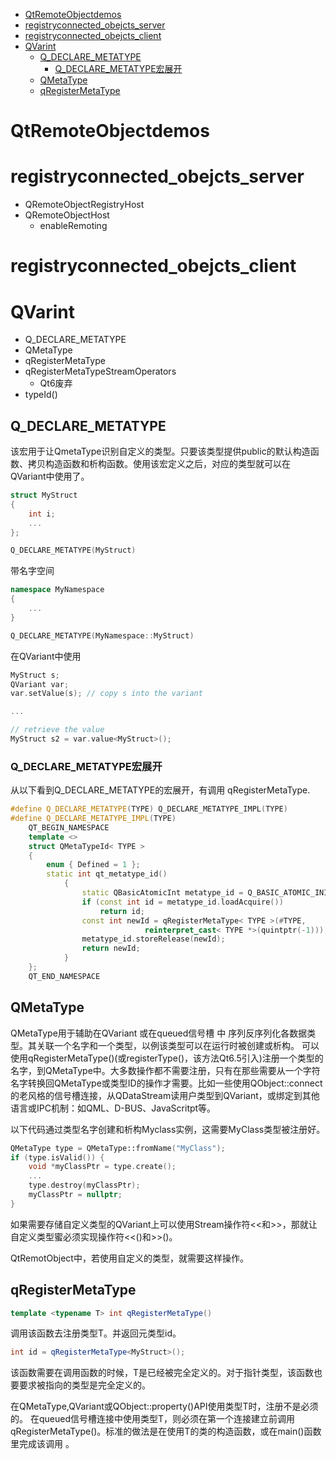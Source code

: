 - [QtRemoteObjectdemos](#qtremoteobjectdemos)
- [registryconnected\_obejcts\_server](#registryconnected_obejcts_server)
- [registryconnected\_obejcts\_client](#registryconnected_obejcts_client)
- [QVarint](#qvarint)
  - [Q\_DECLARE\_METATYPE](#q_declare_metatype)
    - [Q\_DECLARE\_METATYPE宏展开](#q_declare_metatype宏展开)
  - [QMetaType](#qmetatype)
  - [qRegisterMetaType](#qregistermetatype)

# QtRemoteObjectdemos
# registryconnected_obejcts_server

- QRemoteObjectRegistryHost
- QRemoteObjectHost
  - enableRemoting
# registryconnected_obejcts_client

# QVarint

- Q_DECLARE_METATYPE
- QMetaType
- qRegisterMetaType
- qRegisterMetaTypeStreamOperators
  - Qt6废弃
- typeId()
  
## Q_DECLARE_METATYPE
该宏用于让QmetaType识别自定义的类型。只要该类型提供public的默认构造函数、拷贝构造函数和析构函数。使用该宏定义之后，对应的类型就可以在QVariant中使用了。

```C++
struct MyStruct
{
    int i;
    ...
};

Q_DECLARE_METATYPE(MyStruct)
```

带名字空间
```C++
namespace MyNamespace
{
    ...
}

Q_DECLARE_METATYPE(MyNamespace::MyStruct)
```
在QVariant中使用
```C++
MyStruct s;
QVariant var;
var.setValue(s); // copy s into the variant

...

// retrieve the value
MyStruct s2 = var.value<MyStruct>();
```

### Q_DECLARE_METATYPE宏展开
从以下看到Q_DECLARE_METATYPE的宏展开，有调用 qRegisterMetaType.
```C++
#define Q_DECLARE_METATYPE(TYPE) Q_DECLARE_METATYPE_IMPL(TYPE)
#define Q_DECLARE_METATYPE_IMPL(TYPE)                                   \
    QT_BEGIN_NAMESPACE                                                  \
    template <>                                                         \
    struct QMetaTypeId< TYPE >                                          \
    {                                                                   \
        enum { Defined = 1 };                                           \
        static int qt_metatype_id()                                     \
            {                                                           \
                static QBasicAtomicInt metatype_id = Q_BASIC_ATOMIC_INITIALIZER(0); \
                if (const int id = metatype_id.loadAcquire())           \
                    return id;                                          \
                const int newId = qRegisterMetaType< TYPE >(#TYPE,      \
                              reinterpret_cast< TYPE *>(quintptr(-1))); \
                metatype_id.storeRelease(newId);                        \
                return newId;                                           \
            }                                                           \
    };                                                                  \
    QT_END_NAMESPACE
```

## QMetaType
QMetaType用于辅助在QVariant  或在queued信号槽 中 序列反序列化各数据类型。其关联一个名字和一个类型，以例该类型可以在运行时被创建或析构。
可以使用qRegisterMetaType()(或registerType()，该方法Qt6.5引入)注册一个类型的名字，到QMetaType中。大多数操作都不需要注册，只有在那些需要从一个字符名字转换回QMetaType或类型ID的操作才需要。比如一些使用QObject::connect的老风格的信号槽连接，从QDataStream读用户类型到QVariant，或绑定到其他语言或IPC机制：如QML、D-BUS、JavaScritpt等。

以下代码通过类型名字创建和析构Myclass实例，这需要MyClass类型被注册好。

```C++
QMetaType type = QMetaType::fromName("MyClass");
if (type.isValid()) {
    void *myClassPtr = type.create();
    ...
    type.destroy(myClassPtr);
    myClassPtr = nullptr;
}
```
如果需要存储自定义类型的QVariant上可以使用Stream操作符<<和>>，那就让自定义类型蜜必须实现操作符<<()和>>()。

QtRemotObject中，若使用自定义的类型，就需要这样操作。
## qRegisterMetaType
```C++
template <typename T> int qRegisterMetaType()
```
调用该函数去注册类型T。并返回元类型id。
```C++
int id = qRegisterMetaType<MyStruct>();
```
该函数需要在调用函数的时候，T是已经被完全定义的。对于指针类型，该函数也要要求被指向的类型是完全定义的。

在QMetaType,QVariant或QObject::property()API使用类型T时，注册不是必须的。
在queued信号槽连接中使用类型T，则必须在第一个连接建立前调用 qRegisterMetaType<T>()。标准的做法是在使用T的类的构造函数，或在main()函数里完成该调用 。

